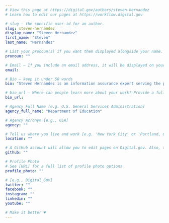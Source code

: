 ```yaml
---
# View this page at https://digital.gov/authors/steven-hernandez
# Learn how to edit our pages at https://workflow.digital.gov

# slug — the specific user-id for an author.
slug: steven-hernandez
display_name: "Steven Hernandez"
first_name: "Steven"
last_name: "Hernandez"

# List your pronoun(s) if you want them displayed alongside your name. If blank, we'll use just your name. Learn more http://mypronouns.org
pronoun: ""

# Email — If you include an email address, it will be displayed on your profile page
email: 

# Bio — keep it under 50 words
bio: "Steven Hernandez is an information assurance expert serving the past twenty years in a variety of contexts and missions. He has worked on the front lines in operations centers and led research teams attempting to balance security, privacy, and mission delivery considerations. "

# bio_url — Where can people learn more about your work? Provide a full URL [e.g. 'https://www.example.gov/']
bio_url: 

# Agency Full Name [e.g. U.S. General Services Administration]
agency_full_name: "Department of Education"

# Agency Acronym [e.g., GSA]
agency: ""

# Tell us where you live and work [e.g. 'New York City' or 'Portland, OR']
location: ""

# A GitHub account will allow you to edit pages on Digital.gov. Also, the image used in your GitHub account can be used to populate your digital.gov profile photo. Learn more about getting a Github account at [URL]
github: ""

# Profile Photo
# See [URL] for a full list of profile photo options
profile_photo: ""

# [e.g., Digital_Gov]
twitter: ""
facebook: ""
instagram: ""
linkedin: ""
youtube: ""

# Make it better ♥
---
```

